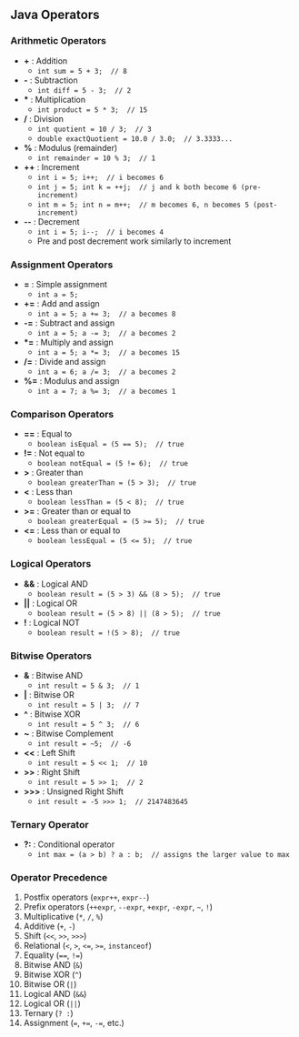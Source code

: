 ## Java Operators

### Arithmetic Operators
* **+** : Addition
    * `int sum = 5 + 3;  // 8`
* **-** : Subtraction
    * `int diff = 5 - 3;  // 2`
* **\*** : Multiplication
    * `int product = 5 * 3;  // 15`
* **/** : Division
    * `int quotient = 10 / 3;  // 3`
    * `double exactQuotient = 10.0 / 3.0;  // 3.3333...`
* **%** : Modulus (remainder)
    * `int remainder = 10 % 3;  // 1`
* **++** : Increment
    * `int i = 5; i++;  // i becomes 6`
    * `int j = 5; int k = ++j;  // j and k both become 6 (pre-increment)`
    * `int m = 5; int n = m++;  // m becomes 6, n becomes 5 (post-increment)`
* **--** : Decrement
    * `int i = 5; i--;  // i becomes 4`
    * Pre and post decrement work similarly to increment

### Assignment Operators
* **=** : Simple assignment
    * `int a = 5;`
* **+=** : Add and assign
    * `int a = 5; a += 3;  // a becomes 8`
* **-=** : Subtract and assign
    * `int a = 5; a -= 3;  // a becomes 2`
* **\*=** : Multiply and assign
    * `int a = 5; a *= 3;  // a becomes 15`
* **/=** : Divide and assign
    * `int a = 6; a /= 3;  // a becomes 2`
* **%=** : Modulus and assign
    * `int a = 7; a %= 3;  // a becomes 1`

### Comparison Operators
* **==** : Equal to
    * `boolean isEqual = (5 == 5);  // true`
* **!=** : Not equal to
    * `boolean notEqual = (5 != 6);  // true`
* **>** : Greater than
    * `boolean greaterThan = (5 > 3);  // true`
* **<** : Less than
    * `boolean lessThan = (5 < 8);  // true`
* **>=** : Greater than or equal to
    * `boolean greaterEqual = (5 >= 5);  // true`
* **<=** : Less than or equal to
    * `boolean lessEqual = (5 <= 5);  // true`

### Logical Operators
* **&&** : Logical AND
    * `boolean result = (5 > 3) && (8 > 5);  // true`
* **||** : Logical OR
    * `boolean result = (5 > 8) || (8 > 5);  // true`
* **!** : Logical NOT
    * `boolean result = !(5 > 8);  // true`

### Bitwise Operators
* **&** : Bitwise AND
    * `int result = 5 & 3;  // 1`
* **|** : Bitwise OR
    * `int result = 5 | 3;  // 7`
* **^** : Bitwise XOR
    * `int result = 5 ^ 3;  // 6`
* **~** : Bitwise Complement
    * `int result = ~5;  // -6`
* **<<** : Left Shift
    * `int result = 5 << 1;  // 10`
* **>>** : Right Shift
    * `int result = 5 >> 1;  // 2`
* **>>>** : Unsigned Right Shift
    * `int result = -5 >>> 1;  // 2147483645`

### Ternary Operator
* **?:** : Conditional operator
    * `int max = (a > b) ? a : b;  // assigns the larger value to max`

### Operator Precedence
1. Postfix operators (`expr++`, `expr--`)
2. Prefix operators (`++expr`, `--expr`, `+expr`, `-expr`, `~`, `!`)
3. Multiplicative (`*`, `/`, `%`)
4. Additive (`+`, `-`)
5. Shift (`<<`, `>>`, `>>>`)
6. Relational (`<`, `>`, `<=`, `>=`, `instanceof`)
7. Equality (`==`, `!=`)
8. Bitwise AND (`&`)
9. Bitwise XOR (`^`)
10. Bitwise OR (`|`)
11. Logical AND (`&&`)
12. Logical OR (`||`)
13. Ternary (`? :`)
14. Assignment (`=`, `+=`, `-=`, etc.)